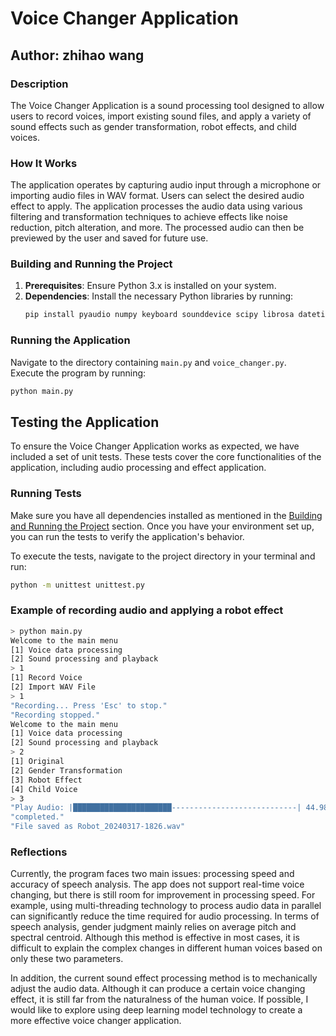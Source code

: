 # Voice Changer Application

## Author: zhihao wang

### Description
The Voice Changer Application is a sound processing tool designed to allow users to record voices, import existing sound files, and apply a variety of sound effects such as gender transformation, robot effects, and child voices.

### How It Works
The application operates by capturing audio input through a microphone or importing audio files in WAV format. Users can select the desired audio effect to apply. The application processes the audio data using various filtering and transformation techniques to achieve effects like noise reduction, pitch alteration, and more. The processed audio can then be previewed by the user and saved for future use.

### Building and Running the Project
1. **Prerequisites**: Ensure Python 3.x is installed on your system.
2. **Dependencies**: Install the necessary Python libraries by running:
   ```bash
   pip install pyaudio numpy keyboard sounddevice scipy librosa datetime
   ```
### Running the Application
Navigate to the directory containing `main.py` and `voice_changer.py`.  
Execute the program by running:  
   ```bash
   python main.py
   ```
## Testing the Application

To ensure the Voice Changer Application works as expected, we have included a set of unit tests. These tests cover the core functionalities of the application, including audio processing and effect application. 

### Running Tests

Make sure you have all dependencies installed as mentioned in the [Building and Running the Project](#building-and-running-the-project) section. Once you have your environment set up, you can run the tests to verify the application's behavior.

To execute the tests, navigate to the project directory in your terminal and run:

   ```bash
   python -m unittest unittest.py
   ```

### Example of recording audio and applying a robot effect
   ```bash
   > python main.py
   Welcome to the main menu
   [1] Voice data processing
   [2] Sound processing and playback
   > 1
   [1] Record Voice
   [2] Import WAV File
   > 1
   "Recording... Press 'Esc' to stop."
   "Recording stopped."
   Welcome to the main menu
   [1] Voice data processing
   [2] Sound processing and playback
   > 2
   [1] Original
   [2] Gender Transformation
   [3] Robot Effect
   [4] Child Voice
   > 3
   "Play Audio: |██████████████████████----------------------------| 44.98%"
   "completed."
   "File saved as Robot_20240317-1826.wav"
   ```

### Reflections

Currently, the program faces two main issues: processing speed and accuracy of speech analysis. The app does not support real-time voice changing, but there is still room for improvement in processing speed. For example, using multi-threading technology to process audio data in parallel can significantly reduce the time required for audio processing. In terms of speech analysis, gender judgment mainly relies on average pitch and spectral centroid. Although this method is effective in most cases, it is difficult to explain the complex changes in different human voices based on only these two parameters.

In addition, the current sound effect processing method is to mechanically adjust the audio data. Although it can produce a certain voice changing effect, it is still far from the naturalness of the human voice. If possible, I would like to explore using deep learning model technology to create a more effective voice changer application.



